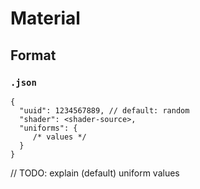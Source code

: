 # Material

## Format

### `.json`
```jsonc
{
  "uuid": 1234567889, // default: random
  "shader": <shader-source>,
  "uniforms": {
     /* values */   
  }
}
```
// TODO: explain (default) uniform values